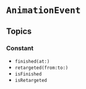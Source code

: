# ``AnimationEvent``

## Topics

### Constant

- ``finished(at:)``
- ``retargeted(from:to:)``
- ``isFinished``
- ``isRetargeted``
